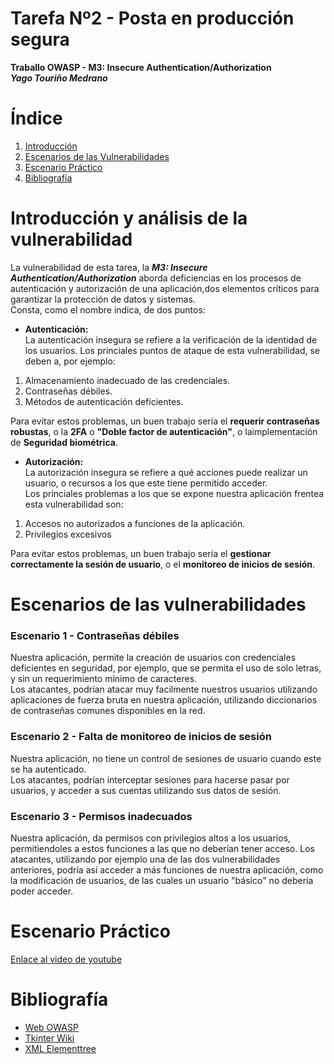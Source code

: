 # Tarefa Nº2 - Posta en producción segura    
**Traballo OWASP - M3: Insecure Authentication/Authorization**  
***Yago Touriño Medrano***

# Índice
1. [Introducción](#introducción-y-análisis-de-la-vulnerabilidad)
2. [Escenarios de las Vulnerabilidades](#escenarios-de-las-vulnerabilidades)
3. [Escenario Práctico](#escenario-práctico)
4. [Bibliografía](#bibliografía)

# Introducción y análisis de la vulnerabilidad

La vulnerabilidad de esta tarea, la ***M3: Insecure Authentication/Authorization***  aborda deficiencias en los procesos de autenticación y autorización de una aplicación,dos elementos críticos para garantizar la protección de datos y sistemas.  
Consta, como el nombre indica, de dos puntos:  
- **Autenticación:**  
La autenticación insegura se refiere a la verificación de la identidad de los usuarios.
Los princiales puntos de ataque de esta vulnerabilidad, se deben a, por ejemplo:  
1. Almacenamiento inadecuado de las credenciales.
2. Contraseñas débiles.
3. Métodos de autenticación deficientes.
  
Para evitar estos problemas, un buen trabajo sería el **requerir contraseñas robustas**, o la **2FA** o **"Doble factor de autenticación"**, o laimplementación de **Seguridad biométrica**.


- **Autorización:**  
La autorización insegura se refiere a qué acciones puede realizar un usuario, o recursos a los que este tiene permitido acceder.  
Los princiales problemas a los que se expone nuestra aplicación frentea esta vulnerabilidad son:  
1. Accesos no autorizados a funciones de la aplicación.
2. Privilegios excesivos
  
Para evitar estos problemas, un buen trabajo sería el **gestionar correctamente la sesión de usuario**, o el **monitoreo de inicios de sesión**.

# Escenarios de las vulnerabilidades
### Escenario 1 - Contraseñas débiles
Nuestra aplicación, permite la creación de usuarios con credenciales deficientes en seguridad, por ejemplo, que se permita el uso de solo letras, y sin un requerimiento mínimo de caracteres.  
Los atacantes, podrían atacar muy facilmente nuestros usuarios utilizando aplicaciones de fuerza bruta en nuestra aplicación, utilizando diccionarios de contraseñas comunes disponibles en la red.  
### Escenario 2 - Falta de monitoreo de inicios de sesión
Nuestra aplicación, no tiene un control de sesiones de usuario cuando este se ha autenticado.  
Los atacantes, podrían interceptar sesiones para hacerse pasar por usuarios, y acceder a sus cuentas utilizando sus datos de sesión.

### Escenario 3 - Permisos inadecuados
Nuestra aplicación, da permisos con privilegios altos a los usuarios, permitiendoles a estos funciones a las que no deberían tener acceso.
Los atacantes, utilizando por ejemplo una de las dos vulnerabilidades anteriores, podría así acceder a más funciones de nuestra aplicación, como la modificación de usuarios, de las cuales un usuario "básico" no debería poder acceder.

# Escenario Práctico
[Enlace al video de youtube]()
# Bibliografía
* [Web OWASP](https://owasp.org/www-project-mobile-top-10/2023-risks/m3-insecure-authentication-authorization)
* [Tkinter Wiki](https://wiki.python.org/moin/TkInter)
* [XML Elementtree](https://www.datacamp.com/tutorial/python-xml-elementtree)